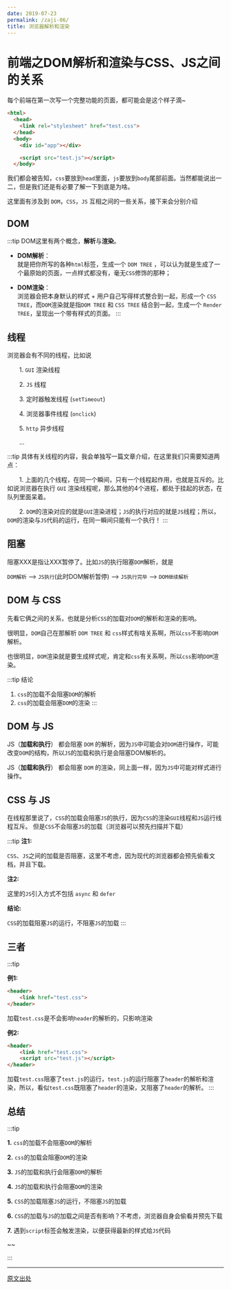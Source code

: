 ```yaml
---
date: 2019-07-23
permalink: /zaji-06/
title: 浏览器解析和渲染
---
```


# 前端之DOM解析和渲染与CSS、JS之间的关系

每个前端在第一次写一个完整功能的页面，都可能会是这个样子滴~

```html
<html>
  <head>
    <link rel="stylesheet" href="test.css">
  </head>
  <body>
    <div id="app"></div>

    <script src="test.js"></script>
  </body>
```
我们都会被告知，`css`要放到`head`里面，`js`要放到`body`尾部前面。当然都能说出一二，但是我们还是有必要了解一下到底是为啥。

这里面有涉及到 `DOM`，`CSS`，`JS` 互相之间的一些关系，接下来会分别介绍

## DOM
:::tip
DOM这里有两个概念，**解析**与**渲染**。

- **DOM解析**：  
  就是把你所写的各种`html`标签，生成一个 `DOM TREE` ，可以认为就是生成了一个最原始的页面，一点样式都没有，毫无`CSS`修饰的那种；

- **DOM渲染**：  
  浏览器会把本身默认的样式 + 用户自己写得样式整合到一起，形成一个 `CSS TREE`，而`DOM`渲染就是指`DOM TREE` 和 `CSS TREE` 结合到一起，生成一个 `Render TREE`，呈现出一个带有样式的页面。
:::

## 线程
浏览器会有不同的线程，比如说

&emsp;&emsp;1. `GUI` 渲染线程

&emsp;&emsp;2. `JS` 线程

&emsp;&emsp;3. 定时器触发线程 (`setTimeout`)

&emsp;&emsp;4. 浏览器事件线程 (`onclick`)

&emsp;&emsp;5. `http` 异步线程

&emsp;&emsp;...

:::tip 具体有关线程的内容，我会单独写一篇文章介绍，在这里我们只需要知道两点：

&emsp;&emsp;1. 上面的几个线程，在同一个瞬间，只有一个线程起作用，也就是互斥的。比如说浏览器在执行 `GUI` 渲染线程呢，那么其他的4个进程，都处于挂起的状态，在队列里面呆着。

&emsp;&emsp;2. `DOM`的渲染对应的就是`GUI`渲染进程；`JS`的执行对应的就是`JS`线程；所以，`DOM`的渲染与`JS`代码的运行，在同一瞬间只能有一个执行！
:::

## 阻塞
阻塞XXX是指让XXX暂停了。比如`JS`的执行阻塞`DOM`解析，就是

`DOM解析` --> `JS执行`(此时DOM解析暂停) --> `JS执行完毕` --> `DOM继续解析`

## DOM 与 CSS
先看它俩之间的关系，也就是分析`CSS`的加载对`DOM`的解析和渲染的影响。

很明显，`DOM`自己在那解析 `DOM TREE` 和 `css`样式有啥关系啊，所以`css`不影响`DOM`解析。

也很明显，`DOM`渲染就是要生成样式呢，肯定和`css`有关系啊，所以`css`影响`DOM`渲染。

:::tip 结论
1. `css`的加载不会阻塞`DOM`的解析
2. `css`的加载会阻塞`DOM`的渲染
:::

## DOM 与 JS
JS（**加载和执行**） 都会阻塞 `DOM` 的解析，因为`JS`中可能会对`DOM`进行操作，可能改变`DOM`的结构，所以`JS`的加载和执行是会阻塞DOM解析的。

JS（**加载和执行**） 都会阻塞 `DOM` 的渲染，同上面一样，因为`JS`中可能对样式进行操作。

## CSS 与 JS
在线程那里说了，`CSS`的加载会阻塞`JS`的执行，因为`CSS`的渲染`GUI`线程和`JS`运行线程互斥。 但是`CSS`不会阻塞`JS`的加载（浏览器可以预先扫描并下载）

:::tip
**注1:**

`CSS`、`JS`之间的加载是否阻塞，这里不考虑，因为现代的浏览器都会预先偷看文档，并且下载。

**注2:**

这里的`JS`引入方式不包括 `async` 和 `defer`

**结论:**

`CSS`的加载阻塞`JS`的运行，不阻塞`JS`的加载
:::

## 三者

:::tip

**例1:**

```html
<header>
    <link href="test.css">
</header>
```
加载`test.css`是不会影响`header`的解析的，只影响渲染

**例2:**

```html
<header>
    <link href="test.css">
    <script src="test.js"></script>
</header>
```
加载`test.css`阻塞了`test.js`的运行，`test.js`的运行阻塞了`header`的解析和渲染，所以，看似`test.css`既阻塞了`header`的渲染，又阻塞了`header`的解析。
:::

## 总结
:::tip

**1.** `css`的加载不会阻塞`DOM`的解析

**2.** `css`的加载会阻塞`DOM`的渲染

**3.** `JS`的加载和执行会阻塞`DOM`的解析

**4.** `JS`的加载和执行会阻塞`DOM`的渲染

**5.** `CSS`的加载阻塞`JS`的运行，不阻塞`JS`的加载

**6.** `CSS`的加载与`JS`的加载之间是否有影响？不考虑，浏览器自身会偷看并预先下载

**7.** 遇到`script`标签会触发渲染，以便获得最新的样式给`JS`代码

~~

:::

---------------------------

[原文出处](https://blog.csdn.net/weixin_34368949/article/details/88001956)
